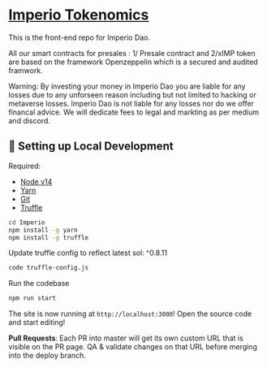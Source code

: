 # [Imperio Tokenomics](https://app.imperio.money/)
This is the front-end repo for Imperio Dao. 

All our smart contracts for presales : 1/ Presale contract and 2/xIMP token are based on the framework Openzeppelin which is a secured and audited framwork.

Warning: By investing your money in Imperio Dao you are liable for any losses due to any unforseen reason including but not limited to hacking or metaverse losses. Imperio Dao is not liable for any losses nor do we offer financal advice. We will dedicate fees to legal and markting as per medium and discord. 

##  🔧 Setting up Local Development

Required: 
- [Node v14](https://nodejs.org/download/release/latest-v14.x/)  
- [Yarn](https://classic.yarnpkg.com/en/docs/install/) 
- [Git](https://git-scm.com/downloads)
- [Truffle](https://www.npmjs.com/package/truffle)


```bash
cd Imperio
npm install -g yarn
npm install -g truffle
```

Update truffle config to reflect latest sol: ^0.8.11
```bash
code truffle-config.js
```

Run the codebase
```bash
npm run start
```

The site is now running at `http://localhost:3000`!
Open the source code and start editing!

**Pull Requests**:
Each PR into master will get its own custom URL that is visible on the PR page. QA & validate changes on that URL before merging into the deploy branch. 


